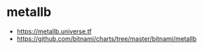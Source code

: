 # metallb

- https://metallb.universe.tf
- https://github.com/bitnami/charts/tree/master/bitnami/metallb
